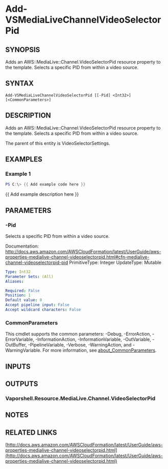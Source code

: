 # Add-VSMediaLiveChannelVideoSelectorPid

## SYNOPSIS
Adds an AWS::MediaLive::Channel.VideoSelectorPid resource property to the template.
Selects a specific PID from within a video source.

## SYNTAX

```
Add-VSMediaLiveChannelVideoSelectorPid [[-Pid] <Int32>] [<CommonParameters>]
```

## DESCRIPTION
Adds an AWS::MediaLive::Channel.VideoSelectorPid resource property to the template.
Selects a specific PID from within a video source.

The parent of this entity is VideoSelectorSettings.

## EXAMPLES

### Example 1
```powershell
PS C:\> {{ Add example code here }}
```

{{ Add example description here }}

## PARAMETERS

### -Pid
Selects a specific PID from within a video source.

Documentation: http://docs.aws.amazon.com/AWSCloudFormation/latest/UserGuide/aws-properties-medialive-channel-videoselectorpid.html#cfn-medialive-channel-videoselectorpid-pid
PrimitiveType: Integer
UpdateType: Mutable

```yaml
Type: Int32
Parameter Sets: (All)
Aliases:

Required: False
Position: 1
Default value: 0
Accept pipeline input: False
Accept wildcard characters: False
```

### CommonParameters
This cmdlet supports the common parameters: -Debug, -ErrorAction, -ErrorVariable, -InformationAction, -InformationVariable, -OutVariable, -OutBuffer, -PipelineVariable, -Verbose, -WarningAction, and -WarningVariable. For more information, see [about_CommonParameters](http://go.microsoft.com/fwlink/?LinkID=113216).

## INPUTS

## OUTPUTS

### Vaporshell.Resource.MediaLive.Channel.VideoSelectorPid
## NOTES

## RELATED LINKS

[http://docs.aws.amazon.com/AWSCloudFormation/latest/UserGuide/aws-properties-medialive-channel-videoselectorpid.html](http://docs.aws.amazon.com/AWSCloudFormation/latest/UserGuide/aws-properties-medialive-channel-videoselectorpid.html)

